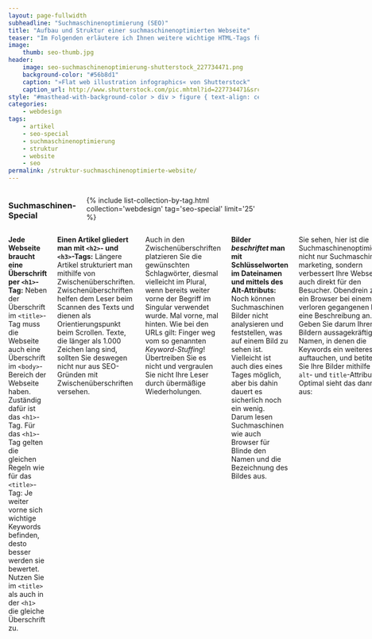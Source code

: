 ```yaml
---
layout: page-fullwidth
subheadline: "Suchmaschinenoptimierung (SEO)"
title: "Aufbau und Struktur einer suchmaschinenoptimierten Webseite"
teaser: "Im Folgenden erläutere ich Ihnen weitere wichtige HTML-Tags für den Aufbau eines Dokumentes. Diese Liste von Tags stammt aus einer Umfrage unter SEO-Experten, die Sie bei <a href='https://moz.com/search-ranking-factors'>Search Engine Ranking Factors</a> finden."
image:
    thumb: seo-thumb.jpg
header:
    image: seo-suchmaschinenoptimierung-shutterstock_227734471.png
    background-color: "#56b8d1"
    caption: "»Flat web illustration infographics« von Shutterstock"
    caption_url: http://www.shutterstock.com/pic.mhtml?id=227734471&src=id
style: "#masthead-with-background-color > div > figure { text-align: center; }"
categories:
    - webdesign
tags:
    - artikel
    - seo-special
    - suchmaschinenoptimierung
    - struktur
    - website
    - seo
permalink: /struktur-suchmaschinenoptimierte-website/
---
```

<div class="row">
<div class="medium-5 medium-push-7 columns" markdown="1">
<h3 class="m0">Suchmaschinen-Special</h3>

{% include list-collection-by-tag.html collection='webdesign' tag='seo-special' limit='25' %}

</div><!-- /.medium-5.columns -->
<div class="medium-7 medium-pull-5 columns" markdown="1">


**Jede Webseite braucht eine Überschrift per `<h1>`-Tag:** Neben der Überschrift im `<title>`-Tag muss die Webseite auch eine Überschrift im `<body>`-Bereich der Webseite haben. Zuständig dafür ist das `<h1>`- Tag. Für das `<h1>`-Tag gelten die gleichen Regeln wie für das `<title>`-Tag: Je weiter vorne sich wichtige Keywords befinden, desto besser werden sie bewertet. Nutzen Sie im `<title>` als auch in der `<h1>` die gleiche Überschrift zu.

**Einen Artikel gliedert man mit `<h2>`- und `<h3>`-Tags:** Längere Artikel strukturiert man mithilfe von Zwischenüberschriften. Zwischenüberschriften helfen dem Leser beim Scannen des Texts und dienen als Orientierungspunkt beim Scrollen. Texte, die länger als 1.000 Zeichen lang sind, sollten Sie deswegen nicht nur aus SEO-Gründen mit Zwischenüberschriften versehen.

Auch in den Zwischenüberschriften platzieren Sie die gewünschten Schlagwörter, diesmal vielleicht im Plural, wenn bereits weiter vorne der Begriff im Singular verwendet wurde. Mal vorne, mal hinten. Wie bei den URLs gilt: Finger weg vom so genannten *Keyword-Stuffing*! Übertreiben Sie es nicht und vergraulen Sie nicht Ihre Leser durch übermäßige Wiederholungen.

**Bilder *beschriftet* man mit Schlüsselworten im Dateinamen und mittels des Alt-Attributs:** Noch können Suchmaschinen Bilder nicht analysieren und feststellen, was auf einem Bild zu sehen ist. Vielleicht ist auch dies eines Tages möglich, aber bis dahin dauert es sicherlich noch ein wenig. Darum lesen Suchmaschinen wie auch Browser für Blinde den Namen und die Bezeichnung des Bildes aus.

Sie sehen, hier ist die Suchmaschinenoptimierung nicht nur Suchmaschinen&shy;marketing, sondern verbessert Ihre Webseite auch direkt für den Besucher. Obendrein zeigt ein Browser bei einem verloren gegangenen Bild eine Beschreibung an. Geben Sie darum Ihren Bildern aussagekräftige Namen, in denen die Keywords ein weiteres Mal auftauchen, und betiteln Sie Ihre Bilder mithilfe des `alt`- und `title`-Attributs. Optimal sieht das dann so aus:

{% highlight html %}
<img src="tipps-tricks-twitter.jpg" alt="Tipps und Tricks für Twitter"
title="Tipps und Tricks für Twitter" height="276" width="597"/>
{% endhighlight %}

**Heben Sie Schlagworte und Begriffe mit `<em>` und `<strong>` hervor:** Ein weiteres hilfreiches Stilmittel, um Texte zu gestalten, die schnell erfassbar sind, ist die Methode fette Schrift zu nutzen. Exzellent nutzt zum Beispiel das englischsprachige Smashing Magazine – *sowieso eine tolle Adresse für Webdesigntipps* – diese Textauszeichnung – unter anderem in diesem Artikel: [»Getting Started With Content Management Systems«][7].


[Teil 6: Links richtig setzen ›]({{ site.url }}/links-setzen/)
{: .button.radius }



 [1]: http://de.wikipedia.org/wiki/Braillezeile
 [2]: {{ site.url }}/recherche/
 [3]: https://adwords.google.de/KeywordPlanner
 [4]: https://www.google.de/adwords/
 [5]: https://metager.de/klassik/asso/
 [6]: https://moz.com/search-ranking-factors
 [7]: http://www.smashingmagazine.com/2009/11/08/getting-started-with-content-management-systems/
 [8]: https://validator.w3.org/
 [9]: #
 [10]: #

</div><!-- /.medium-7.columns -->
</div><!-- /.row -->
